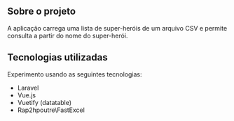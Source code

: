 ## Sobre o projeto

A aplicação carrega uma lista de super-heróis de um arquivo CSV e permite consulta a partir do nome do super-herói.

## Tecnologias utilizadas

Experimento usando as seguintes tecnologias:
- Laravel
- Vue.js
- Vuetify (datatable)
- Rap2hpoutre\FastExcel

